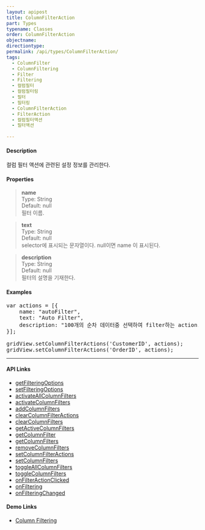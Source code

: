 ```yaml
---
layout: apipost
title: ColumnFilterAction
part: Types
typename: Classes
order: ColumnFilterAction
objectname: 
directiontype: 
permalink: /api/types/ColumnFilterAction/
tags: 
  - ColumnFilter
  - ColumnFiltering
  - Filter
  - Filtering
  - 컬럼필터
  - 컬럼필터링
  - 필터
  - 필터링
  - ColumnFilterAction
  - FilterAction
  - 컬럼필터액션
  - 필터액션
  
---
```


#### Description

 컬럼 필터 액션에 관련된 설정 정보를 관리한다.

#### Properties

> **name**  
> Type: String   
> Default:  null     
> 필터 이름.  

> **text**  
> Type: String   
> Default: null    
> selector에 표시되는 문자열이다. null이면 name 이 표시된다.  

> **description**  
> Type: String   
> Default:  null      
> 필터의 설명을 기재한다.  

#### Examples   

<pre class="prettyprint">
var actions = [{
    name: "autoFilter",
    text: "Auto Filter",
    description: "100개의 순차 데이터중 선택하여 filter하는 action."
}];

gridView.setColumnFilterActions('CustomerID', actions);
gridView.setColumnFilterActions('OrderID', actions);
</pre>

---

#### API Links 

* [getFilteringOptions](/api/GridBase/getFilteringOptions)  
* [setFilteringOptions](/api/GridBase/setFilteringOptions)  
* [activateAllColumnFilters](/api/GridBase/activateAllColumnFilters)  
* [activateColumnFilters](/api/GridBase/activateColumnFilters)  
* [addColumnFilters](/api/GridBase/addColumnFilters)  
* [clearColumnFilterActions](/api/GridBase/clearColumnFilterActions)  
* [clearColumnFilters](/api/GridBase/clearColumnFilters)  
* [getActiveColumnFilters](/api/GridBase/getActiveColumnFilters)  
* [getColumnFilter](/api/GridBase/getColumnFilter)  
* [getColumnFilters](/api/GridBase/getColumnFilters)  
* [removeColumnFilters](/api/GridBase/removeColumnFilters)  
* [setColumnFilterActions](/api/GridBase/setColumnFilterActions)  
* [setColumnFilters](/api/GridBase/setColumnFilters)  
* [toggleAllColumnFilters](/api/GridBase/toggleAllColumnFilters)  
* [toggleColumnFilters](/api/GridBase/toggleColumnFilters)  
* [onFilterActionClicked](/api/GridBase/onFilterActionClicked)  
* [onFiltering](/api/GridBase/onFiltering)  
* [onFilteringChanged](/api/GridBase/onFilteringChanged)  

#### Demo Links 

* [Column Filtering](http://demo.realgrid.net/Demo/ColumnFiltering) 